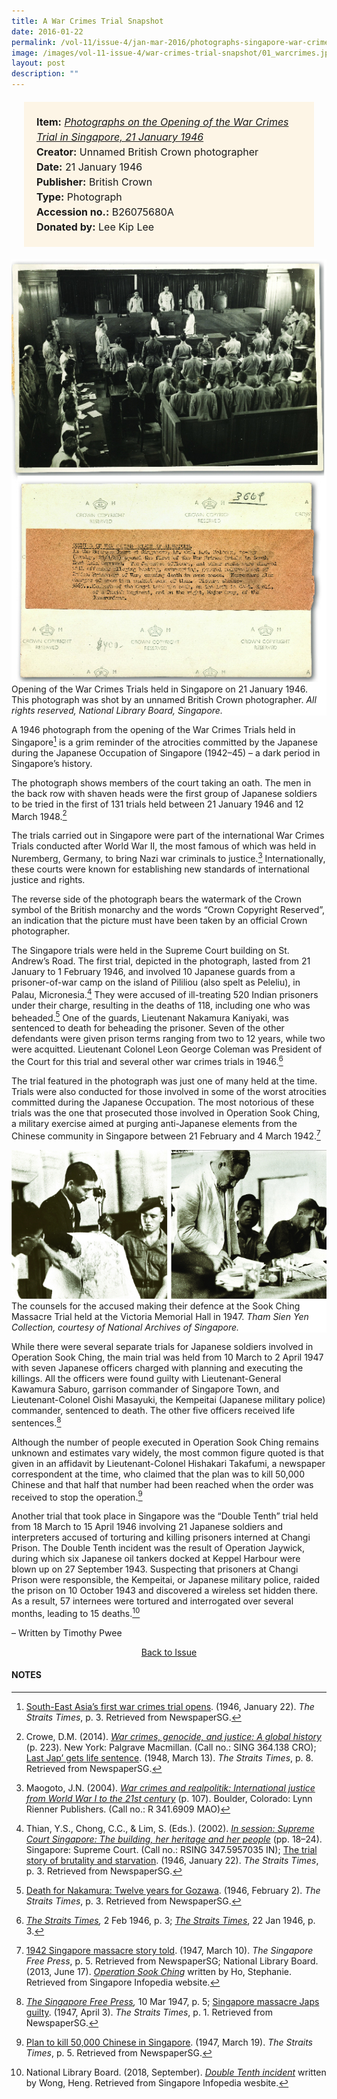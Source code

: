```yaml
---
title: A War Crimes Trial Snapshot
date: 2016-01-22
permalink: /vol-11/issue-4/jan-mar-2016/photographs-singapore-war-crimes-trial/
image: /images/vol-11-issue-4/war-crimes-trial-snapshot/01_warcrimes.jpg
layout: post
description: ""
---
```

<span style="background-colour: #fdf5e6; padding: 20px; margin: 20px; background:#fdf5e6; display:block; font-size:1rem; line-height:1.5rem;">
<b>Item:</b> <i><a href="http://eservice.nlb.gov.sg/item_holding_s.aspx?bid=201334252">Photographs on the Opening of the War Crimes Trial in Singapore, 21 January 1946</a></i>
<br>
<b>Creator:</b> Unnamed British Crown photographer
<br>
<b>Date:</b> 21 January 1946
<br>
<b>Publisher:</b> British Crown
<br>
<b>Type:</b> Photograph
<br>
<b>Accession no.:</b> B26075680A
<br>
<b>Donated by:</b> Lee Kip Lee</span>

<div style="background-color: white;"><img style="width:650px" src="/images/vol-11-issue-4/war-crimes-trial-snapshot/01a_warcrimes.jpg">Opening of the War Crimes Trials held in Singapore on 21 January 1946. This photograph was shot by an unnamed British Crown photographer. <i>All rights reserved, National Library Board, Singapore.</i></div>

A 1946 photograph from the opening of the War Crimes Trials held in Singapore[^1] is a grim reminder of the atrocities committed by the Japanese during the Japanese Occupation of Singapore (1942–45) – a dark period in Singapore’s history.

The photograph shows members of the court taking an oath. The men in the back row with shaven heads were the first group of Japanese soldiers to be tried in the first of 131 trials held between 21 January 1946 and 12 March 1948.[^2]

The trials carried out in Singapore were part of the international War Crimes Trials conducted after World War II, the most famous of which was held in Nuremberg, Germany, to bring Nazi war criminals to justice.[^3] Internationally, these courts were known for establishing new standards of international justice and rights.

The reverse side of the photograph bears the watermark of the Crown symbol of the British monarchy and the words “Crown Copyright Reserved”, an indication that the picture must have been taken by an official Crown photographer.

The Singapore trials were held in the Supreme Court building on St. Andrew’s Road. The first trial, depicted in the photograph, lasted from 21 January to 1 February 1946, and involved 10 Japanese guards from a prisoner-of-war camp on the island of Pililiou (also spelt as Peleliu), in Palau, Micronesia.[^4] They were accused of ill-treating 520 Indian prisoners under their charge, resulting in the deaths of 118, including one who was beheaded.[^5] One of the guards, Lieutenant Nakamura Kaniyaki, was sentenced to death for beheading the prisoner. Seven of the other defendants were given prison terms ranging from two to 12 years, while two were acquitted. Lieutenant Colonel Leon George Coleman was President of the Court for this trial and several other war crimes trials in 1946.[^6]

The trial featured in the photograph was just one of many held at the time. Trials were also conducted for those involved in some of the worst atrocities committed during the Japanese Occupation. The most notorious of these trials was the one that prosecuted those involved in Operation Sook Ching, a military exercise aimed at purging anti-Japanese elements from the Chinese community in Singapore between 21 February and 4 March 1942.[^7]

<div style="background-color: white;"><img style="width:700px" src="/images/vol-11-issue-4/war-crimes-trial-snapshot/02a_warcrimes.jpg">The counsels for the accused making their defence at the Sook Ching Massacre Trial held at the Victoria Memorial Hall in 1947. <i>Tham Sien Yen Collection, courtesy of National Archives of Singapore.</i></div>

While there were several separate trials for Japanese soldiers involved in Operation Sook Ching, the main trial was held from 10 March to 2 April 1947 with seven Japanese officers charged with planning and executing the killings. All the officers were found guilty with Lieutenant-General Kawamura Saburo, garrison commander of Singapore Town, and Lieutenant-Colonel Oishi Masayuki, the Kempeitai (Japanese military police) commander, sentenced to death. The other five officers received life sentences.[^8]

Although the number of people executed in Operation Sook Ching remains unknown and estimates vary widely, the most common figure quoted is that given in an affidavit by Lieutenant-Colonel Hishakari Takafumi, a newspaper correspondent at the time, who claimed that the plan was to kill 50,000 Chinese and that half that number had been reached when the order was received to stop the operation.[^9]

Another trial that took place in Singapore was the “Double Tenth” trial held from 18 March to 15 April 1946 involving 21 Japanese soldiers and interpreters accused of torturing and killing prisoners interned at Changi Prison. The Double Tenth incident was the result of Operation Jaywick, during which six Japanese oil tankers docked at Keppel Harbour were blown up on 27 September 1943. Suspecting that prisoners at Changi Prison were responsible, the Kempeitai, or Japanese military police, raided the prison on 10 October 1943 and discovered a wireless set hidden there. As a result, 57 internees were tortured and interrogated over several months, leading to 15 deaths.[^10]

– Written by Timothy Pwee

<a href="/vol-11/issue-4/jan-mar-2016/"><center>Back to Issue</center></a>
	
#### **NOTES**

[^1]:[South-East Asia’s first war crimes trial opens](http://eresources.nlb.gov.sg/newspapers/Digitised/Article/straitstimes19460122-1.2.27). (1946, January 22). *The Straits Times*, p. 3. Retrieved from NewspaperSG.

[^2]:Crowe, D.M. (2014). *[War crimes, genocide, and justice: A global history](http://eservice.nlb.gov.sg/item_holding_s.aspx?bid=200190219)* (p. 223). New York: Palgrave Macmillan. (Call no.: SING 364.138 CRO); [Last Jap’ gets life sentence](http://eresources.nlb.gov.sg/newspapers/Digitised/Article/straitstimes19480313-1.2.64). (1948, March 13). *The Straits Times*, p. 8. Retrieved from NewspaperSG.

[^3]:Maogoto, J.N. (2004). *[War crimes and realpolitik: International justice from World War I to the 21st century](http://eservice.nlb.gov.sg/item_holding_s.aspx?bid=12304611)* (p. 107). Boulder, Colorado: Lynn Rienner Publishers. (Call no.: R 341.6909 MAO)

[^4]:Thian, Y.S., Chong, C.C., & Lim, S. (Eds.). (2002). *[In session: Supreme Court Singapore: The building, her heritage and her people](http://eservice.nlb.gov.sg/item_holding_s.aspx?bid=11826187)* (pp. 18–24). Singapore: Supreme Court. (Call no.: RSING 347.5957035 IN); [The trial story of brutality and starvation](http://eresources.nlb.gov.sg/newspapers/Digitised/Article/straitstimes19460122-1.2.28). (1946, January 22). *The Straits Times*, p. 3. Retrieved from NewspaperSG.

[^5]:[Death for Nakamura: Twelve years for Gozawa](http://eresources.nlb.gov.sg/newspapers/Digitised/Article/straitstimes19460202-1.2.23). (1946, February 2). *The Straits Times*, p. 3. Retrieved from NewspaperSG.

[^6]:*[The Straits Times](http://eresources.nlb.gov.sg/newspapers/Digitised/Article/straitstimes19460202-1.2.23),* 2 Feb 1946, p. 3; *[The Straits Times](http://eresources.nlb.gov.sg/newspapers/Digitised/Article/straitstimes19460122-1.2.28)*, 22 Jan 1946, p. 3.
 
[^7]:[1942 Singapore massacre story told](http://eresources.nlb.gov.sg/newspapers/Digitised/Article/freepress19470310-1.2.29.1). (1947, March 10). *The Singapore Free Press*, p. 5. Retrieved from NewspaperSG; National Library Board. (2013, June 17). *[Operation Sook Ching](http://eresources.nlb.gov.sg/infopedia/articles/SIP_40_2005-01-24.html)* written by Ho, Stephanie. Retrieved from Singapore Infopedia website.

[^8]:*[The Singapore Free Press](http://eresources.nlb.gov.sg/newspapers/Digitised/Article/freepress19470310-1.2.29.1),* 10 Mar 1947, p. 5; [Singapore massacre Japs guilty](http://eresources.nlb.gov.sg/newspapers/Digitised/Article/straitstimes19470403-1.2.5). (1947, April 3). *The Straits Times*, p. 1. Retrieved from NewspaperSG.

[^9]:[Plan to kill 50,000 Chinese in Singapore](http://eresources.nlb.gov.sg/newspapers/Digitised/Article/straitstimes19470319-1.2.44). (1947, March 19). *The Straits Times*, p. 5. Retrieved from NewspaperSG.

[^10]:National Library Board. (2018, September). *[Double Tenth incident](http://eresources.nlb.gov.sg/infopedia/articles/SIP_111_2005-01-06.html)* written by Wong, Heng. Retrieved from Singapore Infopedia wesbite.